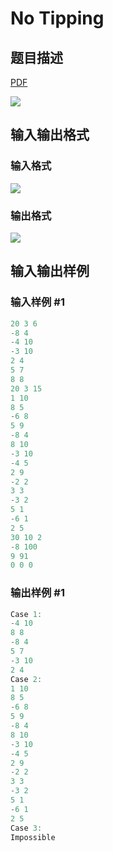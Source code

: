# No Tipping

## 题目描述

[problemUrl]: https://uva.onlinejudge.org/index.php?option=com_onlinejudge&Itemid=8&category=13&page=show_problem&problem=1064

[PDF](https://uva.onlinejudge.org/external/101/p10123.pdf)

![](https://cdn.luogu.com.cn/upload/vjudge_pic/UVA10123/195c22a62aee30fb87cdf0052e1d1d2af8d2f2e2.png)

## 输入输出格式

### 输入格式

![](https://cdn.luogu.com.cn/upload/vjudge_pic/UVA10123/d5b00791e4571f1307c9ff8437f08da55d65a985.png)

### 输出格式

![](https://cdn.luogu.com.cn/upload/vjudge_pic/UVA10123/3c8b91bd69a57fcd22dea7e4f369ad03efa27a1b.png)

## 输入输出样例

### 输入样例 #1

```cpp
20 3 6
-8 4
-4 10
-3 10
2 4
5 7
8 8
20 3 15
1 10
8 5
-6 8
5 9
-8 4
8 10
-3 10
-4 5
2 9
-2 2
3 3
-3 2
5 1
-6 1
2 5
30 10 2
-8 100
9 91
0 0 0
```


### 输出样例 #1

```cpp
Case 1:
-4 10
8 8
-8 4
5 7
-3 10
2 4
Case 2:
1 10
8 5
-6 8
5 9
-8 4
8 10
-3 10
-4 5
2 9
-2 2
3 3
-3 2
5 1
-6 1
2 5
Case 3:
Impossible
```


